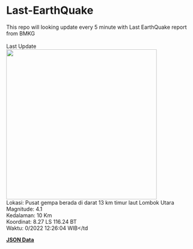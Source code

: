 # Last-EarthQuake
This repo will looking update every 5 minute with Last EarthQuake report from BMKG
<br>
<br>
Last Update
<br>
<img src="https://ews.bmkg.go.id/TEWS/data/20221030122604.mmi.jpg" width="400"/>
<br>
Lokasi: Pusat gempa berada di darat 13 km timur laut Lombok Utara <br>
Magnitude: 4.1 <br>
Kedalaman: 10 Km <br>
Koordinat: 8.27 LS 116.24 BT <br>
Waktu: 0/2022 12:26:04 WIB</td <br>

<a href="./data/data.json">**JSON Data**</a>
